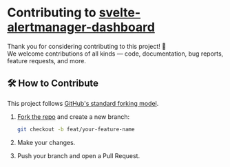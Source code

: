 # Contributing to [svelte-alertmanager-dashboard](https://github.com/florianbussmann/svelte-alertmanager-dashboard)

Thank you for considering contributing to this project! 🎉  
We welcome contributions of all kinds — code, documentation, bug reports, feature requests, and more.

## 🛠 How to Contribute

This project follows [GitHub's standard forking model](https://guides.github.com/activities/forking/).

1. [Fork the repo](https://github.com/florianbussmann/svelte-alertmanager-dashboard/fork) and create a new branch:  

   ```bash
   git checkout -b feat/your-feature-name
   ```

2. Make your changes.
3. Push your branch and open a Pull Request.
